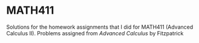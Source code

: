 # MATH411
Solutions for the homework assignments that I did for MATH411 (Advanced Calculus II). Problems assigned from *Advanced Calculus* by Fitzpatrick
